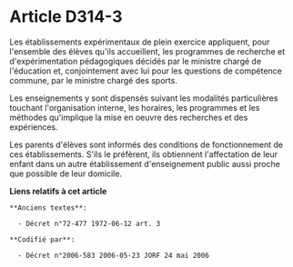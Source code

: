 # Article D314-3

Les établissements expérimentaux de plein exercice appliquent, pour l'ensemble des élèves qu'ils accueillent, les programmes
de recherche et d'expérimentation pédagogiques décidés par le ministre chargé de l'éducation et, conjointement avec lui pour
les questions de compétence commune, par le ministre chargé des sports.

Les enseignements y sont dispensés suivant les modalités particulières touchant l'organisation interne, les horaires, les
programmes et les méthodes qu'implique la mise en oeuvre des recherches et des expériences.

Les parents d'élèves sont informés des conditions de fonctionnement de ces établissements. S'ils le préfèrent, ils obtiennent
l'affectation de leur enfant dans un autre établissement d'enseignement public aussi proche que possible de leur domicile.

**Liens relatifs à cet article**

	**Anciens textes**:

	  - Décret n°72-477 1972-06-12 art. 3

	**Codifié par**:

	  - Décret n°2006-583 2006-05-23 JORF 24 mai 2006
